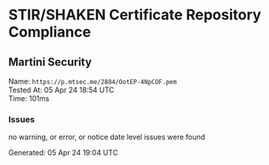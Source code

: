 # STIR/SHAKEN Certificate Repository Compliance

## Martini Security

Name: `https://p.mtsec.me/2884/OotEP-4NpCOF.pem`\
Tested At: 05 Apr 24 18:54 UTC\
Time: 101ms

### Issues

no warning, or error, or notice date level issues were found

Generated: 05 Apr 24 19:04 UTC
